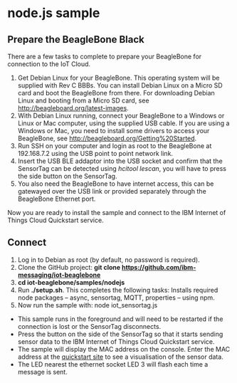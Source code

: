 node.js sample
==============

Prepare the BeagleBone Black 
----------------------------

There are a few tasks to complete to prepare your BeagleBone for connection to the IoT Cloud.

1. Get Debian Linux for your BeagleBone.
   This operating system will be supplied with Rev C BBBs.
   You can install Debian Linux on a Micro SD card and boot the BeagleBone from there.
   For downloading Debian Linux and booting from a Micro SD card, see http://beagleboard.org/latest-images.
2. With Debian Linux running, connect your BeagleBone to a Windows or Linux or Mac computer, using the supplied USB cable.
   If you are using a Windows or Mac, you need to install some drivers to access your BeagleBone, see http://beagleboard.org/Getting%20Started.
3. Run SSH on your computer and login as root to the BeagleBone at 192.168.7.2 using the USB point to point network link.
4. Insert the USB BLE addaptor into the USB socket and confirm that the SensorTag can be detected using *hcitool lescan*, you will have to press the side button on the SensorTag.
5. You also need the BeagleBone to have internet access, this can be gatewayed over the USB link or provided separately through the BeagleBone Ethernet port.

Now you are ready to install the sample and connect to the IBM Internet of Things Cloud Quickstart service.

Connect
-------

1. Log in to Debian as root (by default, no password is required).
2. Clone the GitHub project: __git clone https://github.com/ibm-messaging/iot-beaglebone__
3. __cd iot-beaglebone/samples/nodejs__
4. Run __./setup.sh__. This completes the following tasks:
   Installs required node packages – async, sensortag, MQTT, properties – using npm.
5. Now run the sample with: node iot_sensortag.js

+ This sample runs in the foreground and will need to be restarted if the connection is lost or the SensorTag disconnects.
+ Press the button on the side of the SensorTag so that it starts sending sensor data to the IBM Internet of Things Cloud Quickstart service.
+ The sample will display the MAC address on the console. Enter the MAC address at the [quickstart site](http://quickstart.internetofthings.ibmcloud.com) to see a visualisation of the sensor data.
+ The LED nearest the ethernet socket LED 3 will flash each time a message is sent.



